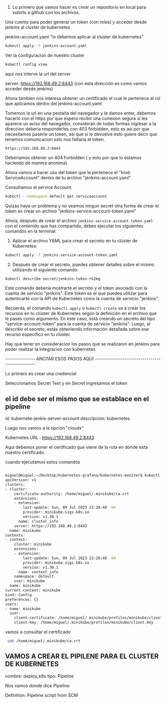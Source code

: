 1. Lo primero que vamos hacer es crear un repositorio en local para subirlo a github con los archivos.



Una cuenta para poder generar un token (con roles) y acceder desde jenkins al cluster de kubernetes

jenkins-account.yaml "lo debemos aplicar al cluster de kubernetes"

```sh
kubectl apply -f jenkins-account.yaml
```


Ver la configuracion de nuestro cluster

```sh
kubectl config view
```

aqui nos interve la url del server

server: https://192.168.49.2:8443 (con esta dirección es como vamos acceder desde jenkins)

Ahora tambien nos interesa obtener un certificado el cual le pertenece al rol que aplicamos dentro del jenkins-account.yaml 

Tomemos la url en una pestaña del navegador y le damos enter, debemos hacerlo con el https por que espera recibir una conexion segura si les aparece un aviso 
del navegador, consideran de todas formas ingresar a la direccion deberia responderles con 403 forbidden, esto es asi por que necesitamos paserle un token, asi que si le devuelve esto quiere decir que tenemos comunicacion solo nos faltaria el token.

```
https://192.168.49.2:8443
```

Deberiamos obtener un 404 Forbidden ( y esto por que lo estamos haciendo de manera anonima)

Ahora vamos a hacer uso del token que le pertenece el "kind: ServiceAccount" dentro de tu archivo "jenkins-account.yaml"

Consultamos el service Account.

```sh
kubectl --namespace default get serviceaccount
```


Quizas haya un problema y no veamos ningun secret otra forma de crear el token es crear un archivo "jenkins-service-account-token.yaml"


Ahora, después de crear el archivo `jenkins-service-account-token.yaml` con el contenido que has compartido, debes ejecutar los siguientes comandos en la terminal:

1. Aplicar el archivo YAML para crear el secreto en tu clúster de Kubernetes:

```bash
kubectl apply -f jenkins-service-account-token.yaml
```

2. Después de crear el secreto, puedes obtener detalles sobre el mismo utilizando el siguiente comando:

```bash
kubectl describe secret/jenkins-token-rk2mg
```


Este comando debería mostrarte el secreto y el token asociado con la cuenta de servicio "jenkins". Este token es el que puedes utilizar para autenticarte con la API de Kubernetes como la cuenta de servicio "jenkins".

Recuerda, el comando `kubectl apply` o `kubectl create` va a crear los recursos en tu clúster de Kubernetes según la definición en el archivo que le pases como argumento. En este caso, está creando un secreto del tipo "service-account-token" para la cuenta de servicio "jenkins". Luego, al describir el secreto, estás obteniendo información detallada sobre ese recurso específico en tu clúster.



Hay que tener en consideracion los pasos que se realizaron en jenkins para poder realizar la integracion con kubernetes

--------------- ANOTAR ESOS PASOS AQUI ------------------------------------------------

Lo primero es crear una credencial

Seleccionamos Secret Text y en Secret ingresamos el token
## el id debe ser el mismo que se establace en el pipeline
id: kubernete-jenkis-server-account
descripcion: kubernetes


Luego nos vamos a la opción "clouds" 

Kubernetes URL : https://192.168.49.2:8443

Aqui debemos poner el certificado que viene de la ruta en donde esta nuestro certificado. 

cuando ejecutamos estos comandos

```sh

miguel@miguel:~/Desktop/kubernetes-grafana/kubernetes-monitor$ kubectl config view
apiVersion: v1
clusters:
- cluster:
    certificate-authority: /home/miguel/.minikube/ca.crt
    extensions:
    - extension:
        last-update: Sun, 09 Jul 2023 22:28:40 -04
        provider: minikube.sigs.k8s.io
        version: v1.30.1
      name: cluster_info
    server: https://192.168.49.2:8443
  name: minikube
contexts:
- context:
    cluster: minikube
    extensions:
    - extension:
        last-update: Sun, 09 Jul 2023 22:28:40 -04
        provider: minikube.sigs.k8s.io
        version: v1.30.1
      name: context_info
    namespace: default
    user: minikube
  name: minikube
current-context: minikube
kind: Config
preferences: {}
users:
- name: minikube
  user:
    client-certificate: /home/miguel/.minikube/profiles/minikube/client.crt
    client-key: /home/miguel/.minikube/profiles/minikube/client.key

```

vamos a consultar el certificado

```sh
 cat /home/miguel/.minikube/ca.crt
```


## VAMOS A CREAR EL PIPILENE PARA EL CLUSTER DE KUBERNETES

nombre: deploy_k8s
tipo: Pipeline

Nos vamos donde dice Pipeline

Definition: Pipeline script from SCM







